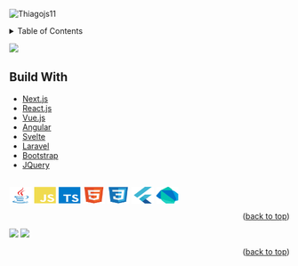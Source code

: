 <div id="top"></div>


<p align="left"> <img src="https://komarev.com/ghpvc/?username=Thiagojs11&color=brightgreen" alt="Thiagojs11" /> </p>

<!-- TABLE OF CONTENTS -->
<details>
  <summary>Table of Contents</summary>
  <ol>
    <li>
      <a href="#contact-or-support">Contact or Support</a>     
    </li>
    <li>
      <a href="#build-with">Build With</a>      
    </li>
  </ol>
</details>

<div align="left">
 <p align="left"><img width="50%" src="https://github-readme-stats.vercel.app/api?username=Thiagojs11&show_icons=true&theme=monokai&count_private=true" 
</div>
  
<!-- BUILD WITH -->
## Build With

* [Next.js](https://nextjs.org/)
* [React.js](https://reactjs.org/)
* [Vue.js](https://vuejs.org/)
* [Angular](https://angular.io/)
* [Svelte](https://svelte.dev/)
* [Laravel](https://laravel.com)
* [Bootstrap](https://getbootstrap.com)
* [JQuery](https://jquery.com)
   
<div align="left">
  <br>
  <img align="center" alt="Thiago-Java" height="30" width="40" src="https://raw.githubusercontent.com/devicons/devicon/master/icons/java/java-original.svg">
  <img align="center" alt="Thiago-Js" height="30" width="40" src="https://raw.githubusercontent.com/devicons/devicon/master/icons/javascript/javascript-plain.svg">
  <img align="center" alt="Thiago-Ts" height="30" width="40" src="https://raw.githubusercontent.com/devicons/devicon/master/icons/typescript/typescript-plain.svg" >
  <img align="center" alt="Thiago-HTML" height="30" width="40" src="https://raw.githubusercontent.com/devicons/devicon/master/icons/html5/html5-original.svg">
  <img align="center" alt="Thiago-CSS" height="30" width="40" src="https://raw.githubusercontent.com/devicons/devicon/master/icons/css3/css3-original.svg">
  <img align="center" alt="Thiago-Flutter" height="30" width="40" src="https://raw.githubusercontent.com/devicons/devicon/master/icons/flutter/flutter-original.svg">
  <img align="center" alt="Thiago-Dart" height="30" width="40" src="https://raw.githubusercontent.com/devicons/devicon/master/icons/dart/dart-original.svg">
</div>

<p align="right">(<a href="#top">back to top</a>)</p>


<div align="left"> 
  <a href = "mailto:tiagojs11@gmail.com"><img src="https://img.shields.io/badge/-Gmail-%23333?style=for-the-badge&logo=gmail&logoColor=white" target="_blank"></a>
  <a href="https://www.linkedin.com/in/thiago-soares-735320142" target="_blank"><img src="https://img.shields.io/badge/-LinkedIn-%230077B5?style=for-the-badge&logo=linkedin&logoColor=white" target="_blank"></a> 
 
  
 <p align="right">(<a href="#top">back to top</a>)</p>
</div>
